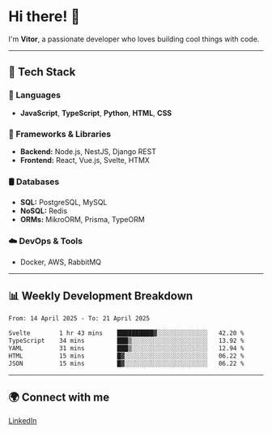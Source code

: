 
# Hi there! 👋

I'm **Vitor**, a passionate developer who loves building cool things with code.

---
## 🔧 Tech Stack

### 📌 Languages
- **JavaScript**, **TypeScript**, **Python**, **HTML**, **CSS**

### 🚀 Frameworks & Libraries
- **Backend:** Node.js, NestJS, Django REST
- **Frontend:** React, Vue.js, Svelte, HTMX

### 🛢️ Databases
- **SQL:** PostgreSQL, MySQL
- **NoSQL:** Redis
- **ORMs:** MikroORM, Prisma, TypeORM

### ☁️ DevOps & Tools
- Docker, AWS, RabbitMQ

---
## 📊 Weekly Development Breakdown

<!--START_SECTION:waka-->

```txt
From: 14 April 2025 - To: 21 April 2025

Svelte        1 hr 43 mins    ██████████▓░░░░░░░░░░░░░░   42.20 %
TypeScript    34 mins         ███▒░░░░░░░░░░░░░░░░░░░░░   13.92 %
YAML          31 mins         ███▒░░░░░░░░░░░░░░░░░░░░░   12.94 %
HTML          15 mins         █▓░░░░░░░░░░░░░░░░░░░░░░░   06.22 %
JSON          15 mins         █▓░░░░░░░░░░░░░░░░░░░░░░░   06.22 %
```

<!--END_SECTION:waka-->

---
## 🌍 Connect with me
[LinkedIn](https://www.linkedin.com/in/vitorlc)
